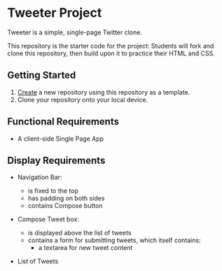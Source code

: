 # Tweeter Project

Tweeter is a simple, single-page Twitter clone.

This repository is the starter code for the project: Students will fork and clone this repository, then build upon it to practice their HTML and CSS.

## Getting Started

1. [Create](https://docs.github.com/en/repositories/creating-and-managing-repositories/creating-a-repository-from-a-template) a new repository using this repository as a template.
2. Clone your repository onto your local device.


## Functional Requirements

- A client-side Single Page App 


## Display Requirements

- Navigation Bar:
  - is fixed to the top
  - has padding on both sides
  - contains Compose button
- Compose Tweet box:
  - is displayed above the list of tweets
   - contains a form for submitting tweets, which itself contains:
      - a textarea for new tweet content

- List of Tweets




